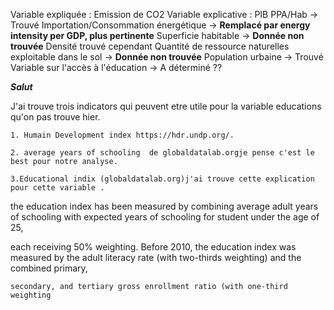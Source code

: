 Variable expliquée : Emission de CO2
Variable explicative :
	PIB PPA/Hab -> Trouvé
	Importation/Consommation énergétique -> **Remplacé par energy intensity per GDP, plus pertinente**
	Superficie habitable -> **Donnée non trouvée** Densité trouvé cependant 
	Quantité de ressource naturelles exploitable dans le sol -> **Donnée non trouvée** 
	Population urbaine -> Trouvé
	Variable sur l'accès à l'éducation -> A déterminé 
	??

***Salut***


J'ai trouve trois indicators qui peuvent etre utile pour la variable educations qu'on pas trouve hier.

	1. Humain Development index https://hdr.undp.org/.
 
	2. average years of schooling  de globaldatalab.orgje pense c'est le best pour notre analyse.
 
	3.Educational indix (globaldatalab.org)j'ai trouve cette explication pour cette variable .
 
 the education index has been measured by combining average adult years of schooling with expected years of schooling for student under the age of 25,
 
 each receiving 50% weighting. Before 2010, the education index was measured by the adult literacy rate (with two-thirds weighting) and the combined primary,
 
	secondary, and tertiary gross enrollment ratio (with one-third weighting
 

